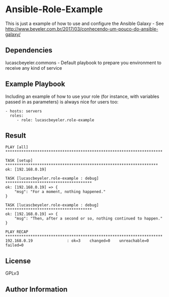 Ansible-Role-Example
=========

This is just a example of how to use and configure the Ansible Galaxy - See http://www.beyeler.com.br/2017/03/conhecendo-um-pouco-do-ansible-galaxy/

Dependencies
------------

lucascbeyeler.commons - Default playbook to prepare you environment to receive any kind of service

Example Playbook
----------------

Including an example of how to use your role (for instance, with variables passed in as parameters) is always nice for users too:

    - hosts: servers
      roles:
         - role: lucascbeyeler.role-example

Result
-------
```
PLAY [all] *********************************************************************

TASK [setup] *******************************************************************
ok: [192.168.0.19]

TASK [lucascbeyeler.role-example : debug] **************************************
ok: [192.168.0.19] => {
    "msg": "For a moment, nothing happened."
}

TASK [lucascbeyeler.role-example : debug] **************************************
ok: [192.168.0.19] => {
    "msg": "Then, after a second or so, nothing continued to happen."
}

PLAY RECAP *********************************************************************
192.168.0.19               : ok=3    changed=0    unreachable=0    failed=0   
```

License
-------

GPLv3

Author Information
------------------

